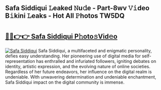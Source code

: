 ## Safa Siddiqui 𝙻eaked 𝙽u𝚍e - Part-8wv 𝚅𝚒deo B𝚒kini 𝙻eaks - Hot All 𝙿hotos TW5DQ

# <h2><a href="http://ld421be.urlbe.top/?page=Safa+Siddiqui">🔗🔗👉👉 Safa Siddiqui P𝚑oto𝚜Vid𝚎o</a></h2>

[![Safa Siddiqui](https://i.imgur.com/eBuTRDB.gif)](http://ld421be.urlbe.top/?page=Safa+Siddiqui)
Safa Siddiqui, a multifaceted and enigmatic personality, defies easy understanding. Her pioneering use of digital media for self-representation has enthralled and infuriated followers, igniting debates on identity, artistic expression, and the evolving nature of online societies. Regardless of her future endeavors, her influence on the digital realm is undeniable. With unwavering determination and undeniable enchantment, Safa Siddiqui impact on the digital community is immense.
